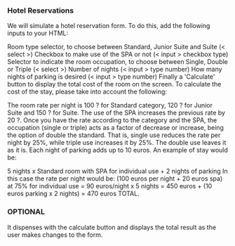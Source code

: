 <h3>Hotel Reservations</h3>

We will simulate a hotel reservation form. To do this, add the following inputs to your HTML:

Room type selector, to choose between Standard, Junior Suite and Suite (< select >)
Checkbox to make use of the SPA or not (< input > checkbox type)
Selector to indicate the room occupation, to choose between Single, Double or Triple (< select >)
Number of nights (< input > type number)
How many nights of parking is desired (< input > type number)
Finally a 'Calculate' button to display the total cost of the room on the screen.
To calculate the cost of the stay, please take into account the following:

The room rate per night is 100 ? for Standard category, 120 ? for Junior Suite and 150 ? for Suite.
The use of the SPA increases the previous rate by 20 ?.
Once you have the rate according to the category and the SPA, the occupation (single or triple) acts as a factor of decrease or increase, being the option of double the standard. That is, single use reduces the rate per night by 25%, while triple use increases it by 25%. 
The double use leaves it as it is.
Each night of parking adds up to 10 euros.
An example of stay would be:

5 nights x Standard room with SPA for individual use + 2 nights of parking In this case the rate per night would be: (100 euros per night + 20 euros spa) at 75% for individual use = 90 euros/night x 5 nights = 450 euros + (10 euros parking x 2 nights) = 470 euros TOTAL.

<h3>OPTIONAL</h3>

It dispenses with the calculate button and displays the total result as the user makes changes to the form.
